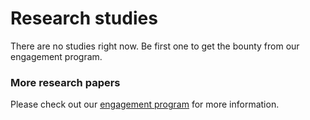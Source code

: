 # Research studies

There are no studies right now. Be first one to get the bounty from our engagement program.

### More research papers

Please check out our [engagement program](broken-reference) for more information.
